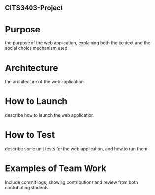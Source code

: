 ## CITS3403-Project


# Purpose

the purpose of the web application, explaining both the context and the social choice mechanism used.

# Architecture

the architecture of the web application

# How to Launch

describe how to launch the web application.

# How to Test

describe some unit tests for the web application, and how to run them.

# Examples of Team Work

Include commit logs, showing contributions and review from both contributing students

